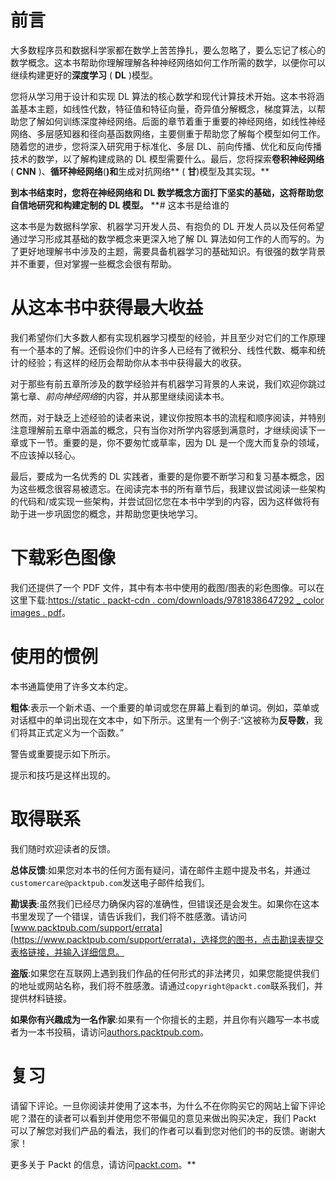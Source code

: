 # 前言

大多数程序员和数据科学家都在数学上苦苦挣扎，要么忽略了，要么忘记了核心的数学概念。这本书帮助你理解理解各种神经网络如何工作所需的数学，以便你可以继续构建更好的**深度学习** ( **DL** )模型。

您将从学习用于设计和实现 DL 算法的核心数学和现代计算技术开始。这本书将涵盖基本主题，如线性代数，特征值和特征向量，奇异值分解概念，梯度算法，以帮助您了解如何训练深度神经网络。后面的章节着重于重要的神经网络，如线性神经网络、多层感知器和径向基函数网络，主要侧重于帮助您了解每个模型如何工作。随着您的进步，您将深入研究用于标准化、多层 DL、前向传播、优化和反向传播技术的数学，以了解构建成熟的 DL 模型需要什么。最后，您将探索**卷积神经网络** ( **CNN** )、**循环神经网络**(**)和**生成对抗网络** ( **甘**)模型及其实现。**

 **到本书结束时，您将在神经网络和 DL 数学概念方面打下坚实的基础，这将帮助您自信地研究和构建定制的 DL 模型。**  **# 这本书是给谁的

这本书是为数据科学家、机器学习开发人员、有抱负的 DL 开发人员以及任何希望通过学习形成其基础的数学概念来更深入地了解 DL 算法如何工作的人而写的。为了更好地理解书中涉及的主题，需要具备机器学习的基础知识。有很强的数学背景并不重要，但对掌握一些概念会很有帮助。

# 从这本书中获得最大收益

我们希望你们大多数人都有实现机器学习模型的经验，并且至少对它们的工作原理有一个基本的了解。还假设你们中的许多人已经有了微积分、线性代数、概率和统计的经验；有这样的经历会帮助你从本书中获得最大的收获。

对于那些有前五章所涉及的数学经验并有机器学习背景的人来说，我们欢迎你跳过第七章、*前向神经网络*的内容，并从那里继续阅读本书。

然而，对于缺乏上述经验的读者来说，建议你按照本书的流程和顺序阅读，并特别注意理解前五章中涵盖的概念，只有当你对所学内容感到满意时，才继续阅读下一章或下一节。重要的是，你不要匆忙或草率，因为 DL 是一个庞大而复杂的领域，不应该掉以轻心。

最后，要成为一名优秀的 DL 实践者，重要的是你要不断学习和复习基本概念，因为这些概念很容易被遗忘。在阅读完本书的所有章节后，我建议尝试阅读一些架构的代码和/或实现一些架构，并尝试回忆您在本书中学到的内容，因为这样做将有助于进一步巩固您的概念，并帮助您更快地学习。

# 下载彩色图像

我们还提供了一个 PDF 文件，其中有本书中使用的截图/图表的彩色图像。可以在这里下载:[https://static . packt-cdn . com/downloads/9781838647292 _ color images . pdf](_ColorImages.pdf)。

# 使用的惯例

本书通篇使用了许多文本约定。

**粗体**:表示一个新术语、一个重要的单词或您在屏幕上看到的单词。例如，菜单或对话框中的单词出现在文本中，如下所示。这里有一个例子:“这被称为**反导数**，我们将其正式定义为一个函数。”

警告或重要提示如下所示。

提示和技巧是这样出现的。

# 取得联系

我们随时欢迎读者的反馈。

**总体反馈**:如果您对本书的任何方面有疑问，请在邮件主题中提及书名，并通过`customercare@packtpub.com`发送电子邮件给我们。

**勘误表**:虽然我们已经尽力确保内容的准确性，但错误还是会发生。如果你在这本书里发现了一个错误，请告诉我们，我们将不胜感激。请访问[www.packtpub.com/support/errata](https://www.packtpub.com/support/errata)，选择您的图书，点击勘误表提交表格链接，并输入详细信息。

**盗版**:如果您在互联网上遇到我们作品的任何形式的非法拷贝，如果您能提供我们的地址或网站名称，我们将不胜感激。请通过`copyright@packt.com`联系我们，并提供材料链接。

**如果你有兴趣成为一名作家**:如果有一个你擅长的主题，并且你有兴趣写一本书或者为一本书投稿，请访问[authors.packtpub.com](http://authors.packtpub.com/)。

# 复习

请留下评论。一旦你阅读并使用了这本书，为什么不在你购买它的网站上留下评论呢？潜在的读者可以看到并使用您不带偏见的意见来做出购买决定，我们 Packt 可以了解您对我们产品的看法，我们的作者可以看到您对他们的书的反馈。谢谢大家！

更多关于 Packt 的信息，请访问[packt.com](http://www.packt.com/)。**